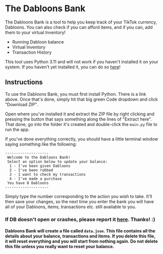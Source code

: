 # The Dabloons Bank

The Dabloons Bank is a tool to help you keep track of your TikTok currency, Dabloons.
You can also check if you can afford items, and if you can, add them to your virtual Inventory!

- Running Dabloon balance
- Virtual Inventory
- Transaction History

This tool uses Python 3.11 and will not work if you haven't installed it on your system. If you haven't yet installed it, you can do so [here](https://www.python.org/downloads)!


## Instructions

To use the Dabloons Bank, you must first install Python. There is a link above. Once that's done, simply hit that big green Code dropdown and click "Download ZIP".

Open where you've installed it and extract the ZIP file by right clicking and pressing the button that says something along the lines of "Extract here". That done, go into the folder it's created and double-click the `main.py` file to run the app.

If you've done everything correctly, you should have a little terminal window saying something like the following:

```
--------------------
 Welcome to the Dabloons Bank!
 Select an option below to update your balance:
  1 - I've been given Dabloons
  2 - I've been robbed
  3 - I want to check my transactions
  4 - I've made a purchase
 You have 0 Dabloons
--------------------
```
Simply type the number corresponding to the action you wish to take. It'll then save your changes, so the next time you enter the bank you will have all of your Dabloons, items, transactions etc. still available to you.

### If DB doesn't open or crashes, please report it [here](https://github.com/notdeltah/dabloons-bank/issues/new). Thanks! :)
#### Dabloons Bank will create a file called `data.json`. This file contains all the details about your balance, transactions and items. If you delete this file, it will reset everything and you will start from nothing again. Do not delete this file unless you really want to reset your balance.
